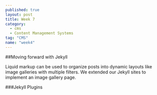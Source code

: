 ```yaml
---
published: true
layout: post
title: Week 7
category: 
  - cms
  - Content Management Systems
tag: "CMS"
name: "week4"
---
```


##Moving forward with Jekyll

Liquid markup can be used to organize posts into dynamic layouts like image galleries with multiple filters. We extended our Jekyll sites to implement an image gallery page.

###Jekyll Plugins
